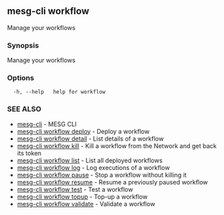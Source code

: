 ## mesg-cli workflow

Manage your workflows

### Synopsis

Manage your workflows

### Options

```
  -h, --help   help for workflow
```

### SEE ALSO

* [mesg-cli](mesg-cli.md)	 - MESG CLI
* [mesg-cli workflow deploy](mesg-cli_workflow_deploy.md)	 - Deploy a workflow
* [mesg-cli workflow detail](mesg-cli_workflow_detail.md)	 - List details of a workflow
* [mesg-cli workflow kill](mesg-cli_workflow_kill.md)	 - Kill a workflow from the Network and get back its token
* [mesg-cli workflow list](mesg-cli_workflow_list.md)	 - List all deployed workflows
* [mesg-cli workflow log](mesg-cli_workflow_log.md)	 - Log executions of a workflow
* [mesg-cli workflow pause](mesg-cli_workflow_pause.md)	 - Stop a workflow without killing it
* [mesg-cli workflow resume](mesg-cli_workflow_resume.md)	 - Resume a previously paused workflow
* [mesg-cli workflow test](mesg-cli_workflow_test.md)	 - Test a workflow
* [mesg-cli workflow topup](mesg-cli_workflow_topup.md)	 - Top-up a workflow
* [mesg-cli workflow validate](mesg-cli_workflow_validate.md)	 - Validate a workflow

